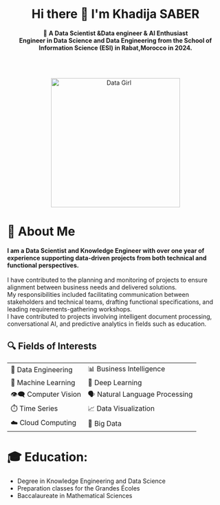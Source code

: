 <h1 align="center"><strong>Hi there 👋 I'm Khadija SABER</strong></h1>

<p align="center">
  🚀 <strong>A Data Scientist &Data engineer & AI Enthusiast</strong> <br>
  <strong>Engineer in Data Science and Data Engineering from the School of Information Science (ESI) in Rabat,Morocco in 2024.</strong><br>
</p>
<br>
<br>
<p align="center">
  <img src="https://i.pinimg.com/736x/0c/82/75/0c8275ba087ddfbee1c2eebb46ad5806.jpg" alt="Data Girl" height="300"/>
</p>

<h1>🧠 About Me</h1>

<p>
  <strong>I am a Data Scientist and Knowledge Engineer with over one year of experience supporting data-driven projects from both technical and functional perspectives.</strong><br><br>
  I have contributed to the planning and monitoring of projects to ensure alignment between business needs and delivered solutions.<br>
  My responsibilities included facilitating communication between stakeholders and technical teams, drafting functional specifications, and leading requirements-gathering workshops.<br>
  I have contributed to projects involving intelligent document processing, conversational AI, and predictive analytics in fields such as education.
</p>
<h2>🔍 Fields of Interests</h2>

<table>
  <tr>
    <td>🔧 Data Engineering</td>
    <td>📊 Business Intelligence</td>
  </tr>
  <tr>
    <td>🤖 Machine Learning</td>
    <td>🧠 Deep Learning</td>
  </tr>
  <tr>
    <td>👁️‍🗨️ Computer Vision</td>
    <td>🗣️ Natural Language Processing</td>
  </tr>
  <tr>
    <td>⏱️ Time Series</td>
    <td>📈 Data Visualization</td>
  </tr>
  <tr>
    <td>☁️ Cloud Computing</td>
    <td>💾 Big Data</td>
  </tr>
</table>


<h1>🎓 Education:</h1>

<ul>
  <li>Degree in Knowledge Engineering and Data Science</li>
  <li>Preparation classes for the Grandes Écoles</li>
  <li>Baccalaureate in Mathematical Sciences</li>
</ul>



